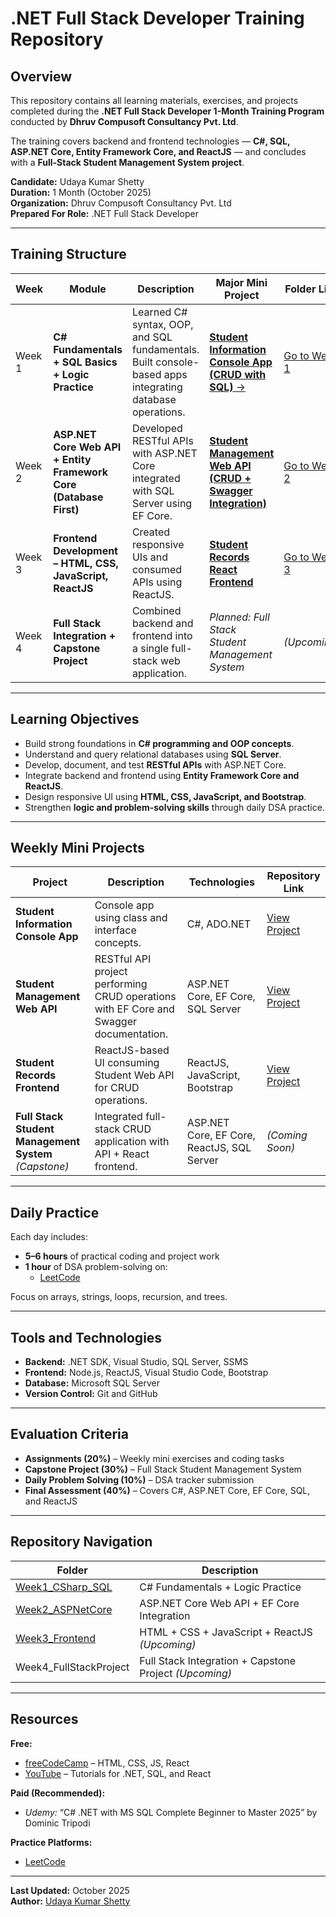 # .NET Full Stack Developer Training Repository

## Overview
This repository contains all learning materials, exercises, and projects completed during the **.NET Full Stack Developer 1-Month Training Program** conducted by **Dhruv Compusoft Consultancy Pvt. Ltd**.

The training covers backend and frontend technologies — **C#, SQL, ASP.NET Core, Entity Framework Core, and ReactJS** — and concludes with a **Full-Stack Student Management System project**.

**Candidate:** Udaya Kumar Shetty  
**Duration:** 1 Month (October 2025)  
**Organization:** Dhruv Compusoft Consultancy Pvt. Ltd  
**Prepared For Role:** .NET Full Stack Developer  

---

## Training Structure

| Week | Module | Description | Major Mini Project | Folder Link |
|------|---------|-------------|--------------------|--------------|
| Week 1 | **C# Fundamentals + SQL Basics + Logic Practice** | Learned C# syntax, OOP, and SQL fundamentals. Built console-based apps integrating database operations. | [**Student Information Console App (CRUD with SQL)** →](https://github.com/udayshetty770/UdayaKumarShetty_NET_Training-Data/tree/main/Week1_CSharp_SQL/Day-7%20(%2015-10-2025%20)%20-%20With%20Mini%20Project) | [Go to Week 1 ](https://github.com/udayshetty770/UdayaKumarShetty_NET_Training-Data/tree/main/Week1_CSharp_SQL) |
| Week 2 | **ASP.NET Core Web API + Entity Framework Core (Database First)** | Developed RESTful APIs with ASP.NET Core integrated with SQL Server using EF Core. | [**Student Management Web API (CRUD + Swagger Integration)** ](https://github.com/udayshetty770/UdayaKumarShetty_NET_Training-Data/tree/main/Week2_ASPNetCore/Day-7%20(22-10-2025)) | [Go to Week 2 ](https://github.com/udayshetty770/UdayaKumarShetty_NET_Training-Data/tree/main/Week2_ASPNetCore) |
| Week 3 | **Frontend Development – HTML, CSS, JavaScript, ReactJS** | Created responsive UIs and consumed APIs using ReactJS. |  [**Student Records React Frontend** ](https://github.com/udayshetty770/UdayaKumarShetty_NET_Training-Data/tree/main/Week3_Frontend/Day-6%20(28-10-2025)%20-%20Mini%20Project) | [Go to Week 3 ](https://github.com/udayshetty770/UdayaKumarShetty_NET_Training-Data/tree/main/Week3_Frontend) |
| Week 4 | **Full Stack Integration + Capstone Project** | Combined backend and frontend into a single full-stack web application. | *Planned: Full Stack Student Management System* | *(Upcoming)* |

---

## Learning Objectives
- Build strong foundations in **C# programming and OOP concepts**.  
- Understand and query relational databases using **SQL Server**.  
- Develop, document, and test **RESTful APIs** with ASP.NET Core.  
- Integrate backend and frontend using **Entity Framework Core and ReactJS**.  
- Design responsive UI using **HTML, CSS, JavaScript, and Bootstrap**.  
- Strengthen **logic and problem-solving skills** through daily DSA practice.

---

## Weekly Mini Projects

| Project | Description | Technologies | Repository Link |
|----------|--------------|---------------|-----------------|
| **Student Information Console App** | Console app using class and interface concepts. | C#, ADO.NET | [View Project](https://github.com/udayshetty770/UdayaKumarShetty_NET_Training-Data/tree/main/Week1_CSharp_SQL/Day-7%20(%2015-10-2025%20)%20-%20With%20Mini%20Project) |
| **Student Management Web API** | RESTful API project performing CRUD operations with EF Core and Swagger documentation. | ASP.NET Core, EF Core, SQL Server | [View Project](https://github.com/udayshetty770/UdayaKumarShetty_NET_Training-Data/tree/main/Week2_ASPNetCore/Day-7%20(22-10-2025)) 
| **Student Records Frontend** | ReactJS-based UI consuming Student Web API for CRUD operations. | ReactJS, JavaScript, Bootstrap |[View Project](https://github.com/udayshetty770/UdayaKumarShetty_NET_Training-Data/tree/main/Week3_Frontend/Day-6%20(28-10-2025)%20-%20Mini%20Project)  |
| **Full Stack Student Management System** *(Capstone)* | Integrated full-stack CRUD application with API + React frontend. | ASP.NET Core, EF Core, ReactJS, SQL Server | *(Coming Soon)* |

---

## Daily Practice
Each day includes:
- **5–6 hours** of practical coding and project work  
- **1 hour** of DSA problem-solving on:  
  - [LeetCode](https://leetcode.com/u/Uday_shetty770/)

Focus on arrays, strings, loops, recursion, and trees.

---

## Tools and Technologies
- **Backend:** .NET SDK, Visual Studio, SQL Server, SSMS  
- **Frontend:** Node.js, ReactJS, Visual Studio Code, Bootstrap  
- **Database:** Microsoft SQL Server  
- **Version Control:** Git and GitHub  

---

## Evaluation Criteria
- **Assignments (20%)** – Weekly mini exercises and coding tasks  
- **Capstone Project (30%)** – Full Stack Student Management System  
- **Daily Problem Solving (10%)** – DSA tracker submission  
- **Final Assessment (40%)** – Covers C#, ASP.NET Core, EF Core, SQL, and ReactJS  

---

## Repository Navigation
| Folder | Description |
|---------|-------------|
| [Week1_CSharp_SQL](https://github.com/udayshetty770/UdayaKumarShetty_NET_Training-Data/tree/main/Week1_CSharp_SQL) | C# Fundamentals + Logic Practice |
| [Week2_ASPNetCore](https://github.com/udayshetty770/UdayaKumarShetty_NET_Training-Data/tree/main/Week2_ASPNetCore) | ASP.NET Core Web API + EF Core Integration |
| [Week3_Frontend](https://github.com/udayshetty770/UdayaKumarShetty_NET_Training-Data/tree/main/Week3_Frontend) | HTML + CSS + JavaScript + ReactJS *(Upcoming)* |
| Week4_FullStackProject | Full Stack Integration + Capstone Project *(Upcoming)* |

---

## Resources
**Free:**  
- [freeCodeCamp](https://www.freecodecamp.org) – HTML, CSS, JS, React  
- [YouTube](https://www.youtube.com) – Tutorials for .NET, SQL, and React  

**Paid (Recommended):**  
- *Udemy:* “C# .NET with MS SQL Complete Beginner to Master 2025” by Dominic Tripodi  

**Practice Platforms:**  
- [LeetCode](https://leetcode.com/u/Uday_shetty770/)

---

**Last Updated:** October 2025  
**Author:** [Udaya Kumar Shetty](https://github.com/udayshetty770)
